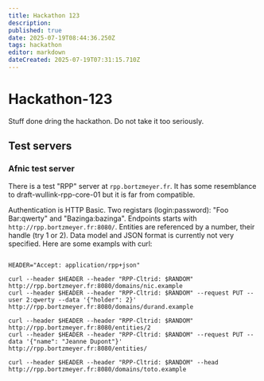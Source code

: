 ```yaml
---
title: Hackathon 123
description: 
published: true
date: 2025-07-19T08:44:36.250Z
tags: hackathon
editor: markdown
dateCreated: 2025-07-19T07:31:15.710Z
---
```


# Hackathon-123

Stuff done dring the hackathon. Do not take it too seriously.
## Test servers

### Afnic test server

There is a test "RPP" server at `rpp.bortzmeyer.fr`. It has some
resemblance to draft-wullink-rpp-core-01 but it is far from
compatible.

Authentication is HTTP Basic. Two registars (login:password): "Foo
Bar:qwerty" and "Bazinga:bazinga". Endpoints starts with
`http://rpp.bortzmeyer.fr:8080/`. Entities are referenced by a number,
their handle (try 1 or 2). Data model and JSON format is currently not
very specified. Here are some exampls with curl:

```

HEADER="Accept: application/rpp+json"

curl --header $HEADER --header "RPP-Cltrid: $RANDOM" http://rpp.bortzmeyer.fr:8080/domains/nic.example
curl --header $HEADER --header "RPP-Cltrid: $RANDOM" --request PUT --user 2:qwerty --data '{"holder": 2}'  http://rpp.bortzmeyer.fr:8080/domains/durand.example

curl --header $HEADER --header "RPP-Cltrid: $RANDOM" http://rpp.bortzmeyer.fr:8080/entities/2
curl --header $HEADER --header "RPP-Cltrid: $RANDOM" --request PUT --data '{"name": "Jeanne Dupont"}'  http://rpp.bortzmeyer.fr:8080/entities/

curl --header $HEADER --header "RPP-Cltrid: $RANDOM" --head http://rpp.bortzmeyer.fr:8080/domains/toto.example
```